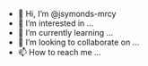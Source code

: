 - 👋 Hi, I’m @jsymonds-mrcy
- 👀 I’m interested in ...
- 🌱 I’m currently learning ...
- 💞️ I’m looking to collaborate on ...
- 📫 How to reach me ...

<!---
jsymonds-mrcy/jsymonds-mrcy is a ✨ special ✨ repository because its `README.md` (this file) appears on your GitHub profile.
You can click the Preview link to take a look at your changes.
--->
